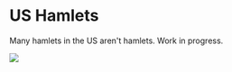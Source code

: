 # US Hamlets

Many hamlets in the US aren't hamlets. Work in progress.

![](https://s3.amazonaws.com/f.cl.ly/items/2d1p0T1p0z1T2U281u3q/Screen%20Shot%202015-02-27%20at%207.12.53%20PM.png)

